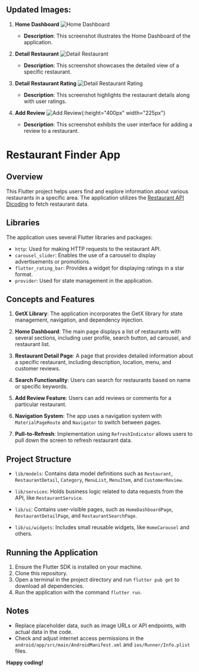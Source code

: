 
## Updated Images:
1. **Home Dashboard**
   ![Home Dashboard](https://github.com/ugunNet21/idcamp-flutter-submission/assets/45864165/6d222675-cefe-4b2c-b0b8-e5911e3903a1)
   - **Description**: This screenshot illustrates the Home Dashboard of the application.

2. **Detail Restaurant**
   ![Detail Restaurant](https://github.com/ugunNet21/idcamp-flutter-submission/assets/45864165/a5ec5c82-13b2-4ae9-aa4b-3b96ac2faa47)
   - **Description**: This screenshot showcases the detailed view of a specific restaurant.

3. **Detail Restaurant Rating**
   ![Detail Restaurant Rating](https://github.com/ugunNet21/idcamp-flutter-submission/assets/45864165/4801171c-0173-40eb-b6bd-f0cbc6559313)
   - **Description**: This screenshot highlights the restaurant details along with user ratings.

4. **Add Review**
   ![Add Review](https://github.com/ugunNet21/idcamp-flutter-submission/assets/45864165/b9c96e3b-7b55-43e4-976a-19d824972921){:height="400px" width="225px"}
   - **Description**: This screenshot exhibits the user interface for adding a review to a restaurant.

# Restaurant Finder App

## Overview

This Flutter project helps users find and explore information about various restaurants in a specific area. The application utilizes the [Restaurant API Dicoding](https://restaurant-api.dicoding.dev/) to fetch restaurant data.

## Libraries

The application uses several Flutter libraries and packages:

- `http`: Used for making HTTP requests to the restaurant API.
- `carousel_slider`: Enables the use of a carousel to display advertisements or promotions.
- `flutter_rating_bar`: Provides a widget for displaying ratings in a star format.
- `provider`: Used for state management in the application.

## Concepts and Features

1. **GetX Library**: The application incorporates the GetX library for state management, navigation, and dependency injection.

2. **Home Dashboard**: The main page displays a list of restaurants with several sections, including user profile, search button, ad carousel, and restaurant list.

3. **Restaurant Detail Page**: A page that provides detailed information about a specific restaurant, including description, location, menu, and customer reviews.

4. **Search Functionality**: Users can search for restaurants based on name or specific keywords.

5. **Add Review Feature**: Users can add reviews or comments for a particular restaurant.

6. **Navigation System**: The app uses a navigation system with `MaterialPageRoute` and `Navigator` to switch between pages.

7. **Pull-to-Refresh**: Implementation using `RefreshIndicator` allows users to pull down the screen to refresh restaurant data.

## Project Structure

- `lib/models`: Contains data model definitions such as `Restaurant`, `RestaurantDetail`, `Category`, `MenuList`, `MenuItem`, and `CustomerReview`.

- `lib/services`: Holds business logic related to data requests from the API, like `RestaurantService`.

- `lib/ui`: Contains user-visible pages, such as `HomeDashboardPage`, `RestaurantDetailPage`, and `RestaurantSearchPage`.

- `lib/ui/widgets`: Includes small reusable widgets, like `HomeCarousel` and others.

## Running the Application

1. Ensure the Flutter SDK is installed on your machine.
2. Clone this repository.
3. Open a terminal in the project directory and run `flutter pub get` to download all dependencies.
4. Run the application with the command `flutter run`.

## Notes

- Replace placeholder data, such as image URLs or API endpoints, with actual data in the code.
- Check and adjust internet access permissions in the `android/app/src/main/AndroidManifest.xml` and `ios/Runner/Info.plist` files.

**Happy coding!**
